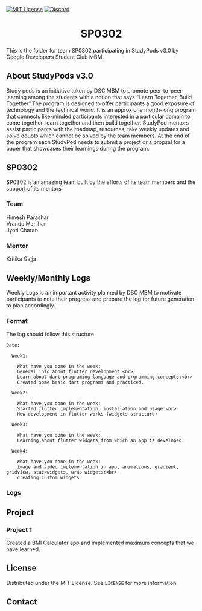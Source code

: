 <!-- PROJECT SHIELDS -->

[![MIT License][license-shield]][license-url]
[![Discord][discord-shield]][discord-url]

<h1 align="center"> SP0302 </h1>

This is the folder for team SP0302 participating in StudyPods v3.0 by Google Developers Student Club MBM.

<!-- <details open="open">
  <summary>Table of Contents</summary>
  <ol>
    <li>
      <a href="#about-studypods-v3.0">About StudyPods v3.0</a>
    </li>
    <li>
      <a href="#sp0301">SP03__</a>
      <ul>
        <li><a href="#team">Team</a></li>
        <li><a href="#mentor">Mentor</a></li>
      </ul>
    </li>
    <li>
      <a href="#daily-logs">Daily Logs</a>
      <ul>
        <li><a href="#format">Format</a></li>
        <li><a href="#logs">Logs</a></li>
      </ul>
    </li>
    <li><a href="#resources">Resources</a></li>
    <li><a href="#roadmap">Roadmap</a></li>
    <li>
      <a href="#project">Projects</a>
      <ul>

        <li><a href="#overview">Overview</a></li>
        <li>
          <a href="#getting-started">Getting Started</a>
          <ul>
            <li><a href="#prerequisites">Prerequisites</a></li>
            <li><a href="#installation">Installation</a></li>
          </ul>
        </li>

      <li><a href="#project-1">Project 1</a></li>
      <li><a href="#project-2">Project 2</a></li>
      </ul>
    </li>
    <li><a href="#license">License</a></li>
    <li><a href="#contact">Contact</a></li>
  </ol>
</details> -->

## About StudyPods v3.0

Study pods is an initiative taken by DSC MBM to promote peer-to-peer learning among the students with a notion that says “Learn Together, Build Together”.The program is designed to offer participants a good exposure of technology and the technical world. It is an approx one month-long program that connects like-minded participants interested in a particular domain to come together, learn together and then build together. StudyPod mentors assist participants with the roadmap, resources, take weekly updates and solve doubts which cannot be solved by the team members. At the end of the program each StudyPod needs to submit a project or a propsal for a paper that showcases their learnings during the program.

## SP0302

SP0302 is an amazing team built by the efforts of its team members and the support of its mentors

### Team

Himesh Parashar<br>
Vranda Manihar<br>
Jyoti Charan<br>

### Mentor

Kritika Gajja

## Weekly/Monthly Logs

Weekly Logs is an important activity planned by DSC MBM to motivate participants to note their progress and prepare the log for future generation to plan accordingly.

### Format

The log should follow this structure

```
Date:

  Week1:

    What have you done in the week:
    General info about flutter development:<br>
    Learn about dart programing language and prgramming concepts:<br>
    Created some basic dart programs and practiced.

  Week2:

    What have you done in the week:
    Started flutter implementation, installation and usage:<br>
    How development in flutter works (widgets structure)

  Week3:

    What have you done in the week:
    Learning about flutter widgets from which an app is developed:

  Week4:

    What have you done in the week:
    image and video implementation in app, animations, gradient, gridview, stackwidgets, wrap widgets:<br>
    creating custom widgets
```

### Logs

<!-- ## Resources -->

<!-- ## Roadmap -->

## Project


### Project 1

<!-- Add the summary of the project along with the link to the markdown file for the project. Check out the Sample Project.md to get the idea of the structure of the Project file.
-->
Created a BMI Calculator app and implemented maximum concepts that we have learned.

## License

Distributed under the MIT License. See `LICENSE` for more information.

## Contact

<!-- Share your contact details. Preferrably these details
Email
LinkedIn
GitHub

Note: Do not share your mobile number as it will expose it over the internet
-->

<!-- MARKDOWN LINKS & IMAGES -->

[license-shield]: https://img.shields.io/github/license/dscmbm/StudyPods-v3.0?style=for-the-badge
[license-url]: https://github.com/dscmbm/StudyPods-v3.0/blob/main/LICENSE
[discord-shield]: https://img.shields.io/discord/864499877723504640?style=for-the-badge
[discord-url]: https://discord.gg/CGmhQpSSZD
